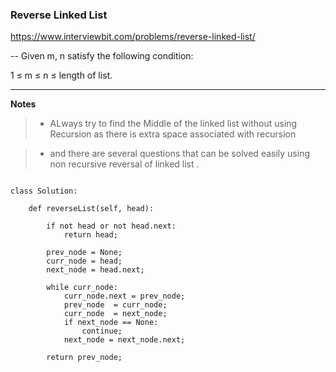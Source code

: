 ###  Reverse Linked List

https://www.interviewbit.com/problems/reverse-linked-list/

-- Given m, n satisfy the following condition:

1 ≤ m ≤ n ≤ length of list.

---

**Notes**

> * ALways try to find the Middle of the linked list without using Recursion as there is extra space associated with recursion

> * and there are several questions that can be solved easily using non recursive reversal of linked list .

```

class Solution:

	def reverseList(self, head):

        if not head or not head.next:
            return head;
        
        prev_node = None;
        curr_node = head;
        next_node = head.next;

        while curr_node:
            curr_node.next = prev_node;
            prev_node  = curr_node;
            curr_node  = next_node;
            if next_node == None:
                continue;
            next_node = next_node.next;
        
        return prev_node;

```
